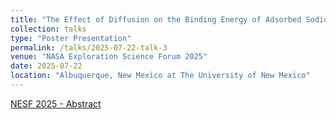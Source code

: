 ```yaml
---
title: "The Effect of Diffusion on the Binding Energy of Adsorbed Sodium on the Surface of Mercury."
collection: talks
type: "Poster Presentation"
permalink: /talks/2025-07-22-talk-3
venue: "NASA Exploration Science Forum 2025"
date: 2025-07-22
location: "Albuquerque, New Mexico at The University of New Mexico"
---
```


[NESF 2025 - Abstract](https://ageorgiou19.github.io/apgeorgiou.github.io/files/NESF_2025_Abstract.pdf)

